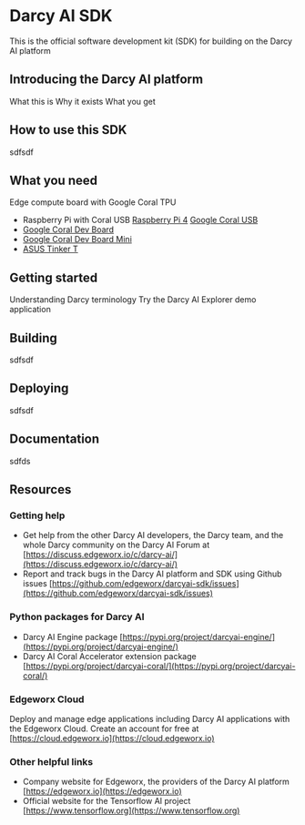 # Darcy AI SDK

This is the official software development kit (SDK) for building on the Darcy AI platform

## Introducing the Darcy AI platform

What this is
Why it exists
What you get

## How to use this SDK

sdfsdf

## What you need

Edge compute board with Google Coral TPU
- Raspberry Pi with Coral USB [Raspberry Pi 4](https://www.raspberrypi.com/products/raspberry-pi-4-model-b/) [Google Coral USB](https://coral.ai/products/accelerator/)
- [Google Coral Dev Board](https://coral.ai/products/dev-board/)
- [Google Coral Dev Board Mini](https://coral.ai/products/dev-board-mini/)
- [ASUS Tinker T](https://www.asus.com/us/Networking-IoT-Servers/AIoT-Industrial-Solutions/Tinker-Board-Series/Tinker-Edge-T/)

## Getting started

Understanding Darcy terminology
Try the Darcy AI Explorer demo application

## Building

sdfsdf

## Deploying

sdfsdf

## Documentation

sdfds

## Resources

### Getting help

- Get help from the other Darcy AI developers, the Darcy team, and the whole Darcy community on the Darcy AI Forum at [https://discuss.edgeworx.io/c/darcy-ai/](https://discuss.edgeworx.io/c/darcy-ai/)
- Report and track bugs in the Darcy AI platform and SDK using Github issues [https://github.com/edgeworx/darcyai-sdk/issues](https://github.com/edgeworx/darcyai-sdk/issues)

### Python packages for Darcy AI
- Darcy AI Engine package [https://pypi.org/project/darcyai-engine/](https://pypi.org/project/darcyai-engine/)
- Darcy AI Coral Accelerator extension package [https://pypi.org/project/darcyai-coral/](https://pypi.org/project/darcyai-coral/)

### Edgeworx Cloud
Deploy and manage edge applications including Darcy AI applications with the Edgeworx Cloud. Create an account for free at [https://cloud.edgeworx.io](https://cloud.edgeworx.io)

### Other helpful links
- Company website for Edgeworx, the providers of the Darcy AI platform [https://edgeworx.io](https://edgeworx.io)
- Official website for the Tensorflow AI project [https://www.tensorflow.org](https://www.tensorflow.org)
